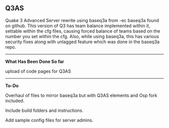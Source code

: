 Q3AS
---------------------------------------------------------------------------------------------------------------------------------------------------------------------------
Quake 3 Advanced Server rewrite using baseq3a from -ec baseq3a found on github.
This version of Q3 has team balance implemented within it, settable within the cfg files, causing forced balance of teams based on the number you set within the cfg.
Also, while using baseq3a, this has various security fixes along with unlagged feature which was done in the baseq3a repo.

----------------------------------------------------------------------------------------------------------------------------------------------------------------------------
**What Has Been Done So far**

upload of code pages for Q3AS

----------------------------------------------------------------------------------------------------------------------------------------------------------------------------
**To-Do**

Overhaul of files to mirror baseq3a but with Q3AS elements and Osp fork included.

Include build folders and instructions.

Add sample config files for server admins.
